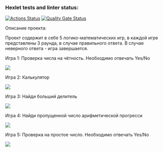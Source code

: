 ### Hexlet tests and linter status:
[![Actions Status](https://github.com/IlyaLysenkov-Hexlet/python-project-49/workflows/hexlet-check/badge.svg)](https://github.com/IlyaLysenkov-Hexlet/python-project-49/actions)
[![Quality Gate Status](https://sonarcloud.io/api/project_badges/measure?project=IlyaLysenkov-Hexlet_python-project-49&metric=alert_status)](https://sonarcloud.io/summary/new_code?id=IlyaLysenkov-Hexlet_python-project-49)

Описание проекта:

Проект содержит в себе 5 логико-математических игр, в каждой игре представлены 3 раунда, в случае правильного ответа. В случае неверного ответа - игра завершается.

Игра 1: Проверка числа на чётность. Необходимо отвечать Yes/No

<a href="https://asciinema.org/a/5cLRCBBncZntlFFkcEDAjr2Js" target="_blank"><img src="https://asciinema.org/a/5cLRCBBncZntlFFkcEDAjr2Js.svg" /></a>

Игра 2: Калькулятор

<a href="https://asciinema.org/a/53cupL7ntZgR3K84AFqeizg3v" target="_blank"><img src="https://asciinema.org/a/53cupL7ntZgR3K84AFqeizg3v.svg" /></a>

Игра 3: Найди больший делитель

<a href="https://asciinema.org/a/GcSb9BchUdzuTRRr9iilxppuB" target="_blank"><img src="https://asciinema.org/a/GcSb9BchUdzuTRRr9iilxppuB.svg" /></a>

Игра 4: Найди пропущенной число арифметической прогресси

<a href="https://asciinema.org/a/9aCDyHrsUjpypGHmhMQvcVFe3" target="_blank"><img src="https://asciinema.org/a/9aCDyHrsUjpypGHmhMQvcVFe3.svg" /></a>

Игра 5: Проверка на простое число. Необходимо отвечать Yes/No

<a href="https://asciinema.org/a/Ne9JX8lHytiQ6ZM9wSbcilet8" target="_blank"><img src="https://asciinema.org/a/Ne9JX8lHytiQ6ZM9wSbcilet8.svg" /></a>
